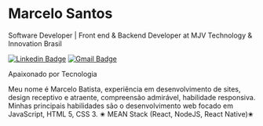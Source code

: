# Marcelo Santos

Software Developer | Front end & Backend Developer at MJV Technology & Innovation Brasil

[![Linkedin Badge](https://img.shields.io/badge/-Marcelo%20Batista-0073b1?style=flat-square&logo=Linkedin&logoColor=white&link=https://www.linkedin.com/in/marcelo-santos-983a1718b//)](https://www.linkedin.com/in/marcelo-santos-983a1718b/) 
[![Gmail Badge](https://img.shields.io/badge/-marcelobatipta@gmail.com-d32d27?style=flat-square&logo=Gmail&logoColor=ccc&link=mailto:marcelobatipta@gmail.com)](mailto:marcelobatipta@gmail.com)


Apaixonado por Tecnologia

Meu nome é Marcelo Batista, experiência em desenvolvimento de sites, design receptivo e atraente, compreensão admirável, habilidade responsiva. Minhas principais habilidades são o desenvolvimento web focado em JavaScript, HTML 5, CSS 3. ✬ MEAN Stack (React, NodeJS, React Native)✬  
